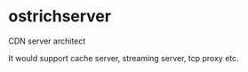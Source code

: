 # ostrichserver
CDN server architect

It would support cache server, streaming server, tcp proxy etc.
